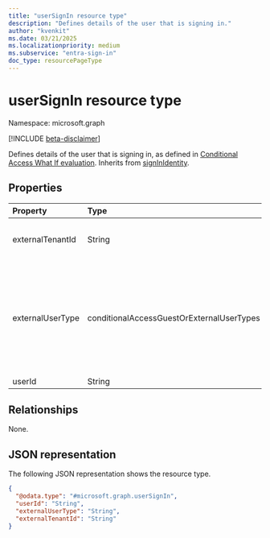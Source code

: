 ```yaml
---
title: "userSignIn resource type"
description: "Defines details of the user that is signing in."
author: "kvenkit"
ms.date: 03/21/2025
ms.localizationpriority: medium
ms.subservice: "entra-sign-in"
doc_type: resourcePageType
---
```


# userSignIn resource type

Namespace: microsoft.graph

[!INCLUDE [beta-disclaimer](../../includes/beta-disclaimer.md)]

Defines details of the user that is signing in, as defined in [Conditional Access What If evaluation](../api/conditionalaccessroot-evaluate.md). Inherits from [signInIdentity](../resources/signinidentity.md).


## Properties
|Property|Type|Description|
|:---|:---|:---|
|externalTenantId|String|TenantId of the external user, as applies to Microsoft Entra B2B scenarios.|
|externalUserType|conditionalAccessGuestOrExternalUserTypes|Category that the external user belongs to. The possible values are: `none`, `internalGuest`, `b2bCollaborationGuest`, `b2bCollaborationMember`, `b2bDirectConnectUser`, `otherExternalUser`, `serviceProvider`, `unknownFutureValue`.|
|userId|String|Object ID of the user.|

## Relationships
None.

## JSON representation
The following JSON representation shows the resource type.
<!-- {
  "blockType": "resource",
  "@odata.type": "microsoft.graph.userSignIn"
}
-->
``` json
{
  "@odata.type": "#microsoft.graph.userSignIn",
  "userId": "String",
  "externalUserType": "String",
  "externalTenantId": "String"
}
```

